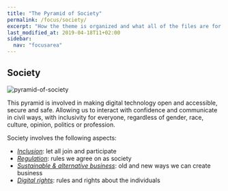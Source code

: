 ```yaml
---
title: "The Pyramid of Society"
permalink: /focus/society/
excerpt: "How the theme is organized and what all of the files are for."
last_modified_at: 2019-04-18T11+02:00
sidebar:
  nav: "focusarea"
---
```


## Society

![pyramid-of-society](/assets/images/humanetech-pyramid-of-society-tinted-bare.png)

This pyramid is involved in making digital technology open and accessible, secure and safe. Allowing us to interact with confidence and communicate in civil ways, with inclusivity for everyone, regardless of gender, race, culture, opinion, politics or profession.

Society involves the following aspects:


- [_Inclusion_](/society/inclusion/): let all join and participate  
- [_Regulation_](/society/regulation/): rules we agree on as society
- [_Sustainable & alternative business_](/society/sustainable-business/): old and new ways we can create business
- [_Digital rights_](/society/digital-rights/): rules and rights about the individuals
